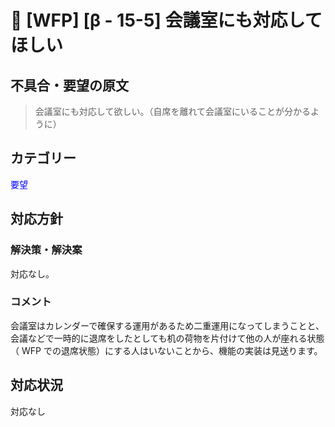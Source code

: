 # 🌳 [WFP] [β - 15-5] 会議室にも対応してほしい

## 不具合・要望の原文

> 会議室にも対応して欲しい。（自席を離れて会議室にいることが分かるように）

## カテゴリー

<span style="color: blue;">要望</span>



## 対応方針

### 解決策・解決案

対応なし。



### コメント

会議室はカレンダーで確保する運用があるため二重運用になってしまうことと、会議などで一時的に退席をしたとしても机の荷物を片付けて他の人が座れる状態（ WFP での退席状態）にする人はいないことから、機能の実装は見送ります。

## 対応状況

対応なし